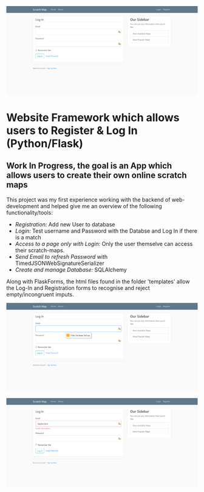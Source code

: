 
![](https://raw.githubusercontent.com/taylorkrn/scratchmap/main/Screenshot1.png)

# Website Framework which allows users to Register & Log In (Python/Flask)

## Work In Progress, the goal is an App which allows users to create their own online scratch maps

This project was my first experience working with the backend of web-development and helped give me an overview of the following functionality/tools:

- *Registration:* Add new User to database
- *Login:* Test username and Password with the Databse and Log In if there is a match
- *Access to a page only with Login:* Only the user themselve can access their scratch-maps.
- *Send Email to refresh Password* with TimedJSONWebSignatureSerializer
- *Create and manage Database:* SQLAlchemy

Along with FlaskForms, the html files found in the folder 'templates' allow the Log-In and Registration forms to recognise and reject empty/incongruent imputs.

![](https://raw.githubusercontent.com/taylorkrn/scratchmap/main/Screenshot2.png)

![](https://raw.githubusercontent.com/taylorkrn/scratchmap/main/Screenshot3.png)
